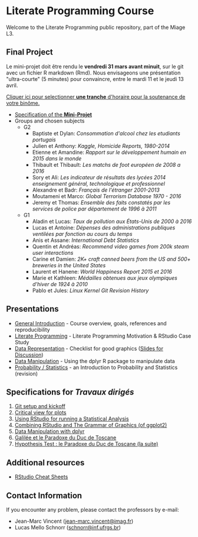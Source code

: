 # Literate Programming Course

Welcome to the Literate Programming public repository, part of the Miage L3.

## Final Project

Le mini-projet doit être rendu le **vendredi 31 mars avant minuit**,
sur le git avec un fichier R markdown (Rmd). Nous envisageons une
présentation "ultra-courte" (5 minutes) pour convaincre, entre le mardi 11 et le jeudi 13 avril.

[Cliquer ici pour selectionner **une tranche** d'horaire pour la soutenance de votre binôme.](https://framadate.org/dnI8QSNl5SfuU4Ly)

- [Specification of the **Mini-Projet**](./Project.espec.md)
- Groups and chosen subjects
  - G2
    - Baptiste et Dylan: *Consommation d'alcool chez les etudiants portugais*
    - Julien et Anthony: *Kaggle, Homicide Reports, 1980-2014*
    - Etienne et Amandine: *Rapport sur le développement humain en 2015 dans le monde*
    - Thibault et Thibault: *Les matchs de foot européen de 2008 a 2016*
    - Sory et Ali: *Les indicateur de résultats des lycées 2014 enseignement général, technologique et professionnel*
    - Alexandre et Badr: *Français de l'étranger 2001-2013*
    - Moutameni et Marco: *Global Terrorism Database 1970 - 2016*
    - Jeremy et Thomas: *Ensemble des faits constatés par les services de police par département de 1996 à 2011*
  - G1
    - Aladin et Lucas: *Taux de pollution aux États-Unis de 2000 à 2016*
    - Lucas et Antoine: *Dépenses des administrations publiques ventilées par fonction au cours du temps*
    - Anis et Assane: *International Debt Statistics*
    - Quentin et Andréas: *Recommend video games from 200k steam user interactions*
    - Carine et Damien: *2K+ craft canned beers from the US and 500+ breweries in the United States*
    - Laurent et Hanene: *World Happiness Report 2015 et 2016*
    - Marie et Kathleen: *Médailles obtenues aux jeux olympiques d'hiver de 1924 à 2010*
    - Pablo et Jules: *Linux Kernel Git Revision History*

## Presentations

- [General Introduction](./Presentation/0-Introduction/Transp-Prog-Lit-2017.pdf) - Course overview, goals, references and reproducibility
- [Literate Programming](./Presentation/1-LitProg/1-LitProg.pdf) - Literate Programming Motivation & RStudio Case Study
- [Data Representation](./Presentation/2-Visualization/main/Visualisation.2017.02.07.pdf) - Checklist for good graphics ([Slides for Discussion](./Presentation/2-Visualization/2-Visualization.pdf))
- [Data Manipulation](./Presentation/3-Manipulation/3-Manipulation.pdf) - Using the dplyr R package to manipulate data
- [Probability / Statistics](./Presentation/4-RevProbability/3_introduction_to_statistics_sel.pdf) - an Introduction to Probability and Statistics (revision)

## Specifications for *Travaux dirigés*

1. [Git setup and kickoff](./TD1.espec.md)
2. [Critical view for plots](./TD2.espec.md)
3. [Using RStudio for running a Statistical Analysis](./TD3.espec.md)
4. [Combining RStudio and The Grammar of Graphics (of ggplot2)](./TD4.espec.md)
5. [Data Manipulation with dplyr](./TD5.espec.md)
6. [Galilée et le Paradoxe du Duc de Toscane](./TD6.espec.md)
7. [Hypothesis Test : le Paradoxe du Duc de Toscane (la suite)](./TD7/TD7.Rmd)

## Additional resources

- [RStudio Cheat Sheets](https://www.rstudio.com/resources/cheatsheets/)

## Contact Information

If you encounter any problem, please contact the professors by e-mail:
- Jean-Marc Vincent (jean-marc.vincent@imag.fr)
- Lucas Mello Schnorr (schnorr@inf.ufrgs.br)
